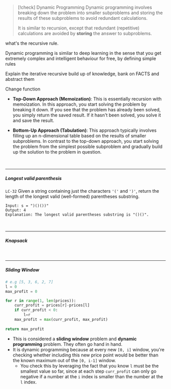 > [!check] Dynamic Programming
> Dynamic programming involves breaking down the problem into smaller subproblems and storing the results of these subproblems to avoid redundant calculations.
> 
> It is similar to recursion, except that redundant (repetitive) calculations are avoided by **storing** the answer to subproblems. 

what's the recursive rule. 

Dynamic programming is similar to deep learning in the sense that you get extremely complex and intelligent behaviour for free, by defining simple rules

Explain the iterative recursive build up of knowledge, bank on FACTS and abstract them 

Change function

- **Top-Down Approach (Memoization)**: This is essentially recursion with memoization. In this approach, you start solving the problem by breaking it down. If you see that the problem has already been solved, you simply return the saved result. If it hasn't been solved, you solve it and save the result.
    
- **Bottom-Up Approach (Tabulation)**: This approach typically involves filling up an n-dimensional table based on the results of smaller subproblems. In contrast to the top-down approach, you start solving the problem from the simplest possible subproblem and gradually build up the solution to the problem in question.
<br>

---


##### Longest valid parenthesis
`LC-32`
Given a string containing just the characters `'('` and `')'`, return the length of the longest valid (well-formed) parentheses substring. 

```
Input: s = ")()())"
Output: 4
Explanation: The longest valid parentheses substring is "()()".
```

<br>

---

##### Knapsack 

<br>

---

##### Sliding Window

```python
# e.g [5, 3, 6, 2, 7]
l = 0
max_profit = 0

for r in range(1, len(prices)):
	curr_profit = prices[r]-prices[l]
	if curr_profit < 0:
		l=r
	max_profit = max(curr_profit, max_profit)
	
return max_profit
```

- This is considered a **sliding window** problem and **dynamic programming** problem. They often go hand in hand. 
- It is dynamic programming because at every new `[0, i]` window, you're checking whether including this new price point would be better than the known maximum out of the `[0, i-1]` window.
	- You check this by leveraging the fact that you know `l` must be the smallest value so far, since at each step `curr_profit` can only go negative if a number at the `i` index is smaller than the number at the `l` index. 

